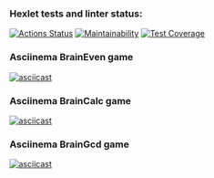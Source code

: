 ### Hexlet tests and linter status:
[![Actions Status](https://github.com/Ivan-Lysenko/php-project-45/workflows/hexlet-check/badge.svg)](https://github.com/Ivan-Lysenko/php-project-45/actions)
[![Maintainability](https://api.codeclimate.com/v1/badges/476307dba3e56d69351d/maintainability)](https://codeclimate.com/github/Ivan-Lysenko/php-project-45/maintainability)
[![Test Coverage](https://api.codeclimate.com/v1/badges/476307dba3e56d69351d/test_coverage)](https://codeclimate.com/github/Ivan-Lysenko/php-project-45/test_coverage)
### Asciinema BrainEven game
[![asciicast](https://asciinema.org/a/595610.svg)](https://asciinema.org/a/595610)
### Asciinema BrainCalc game
[![asciicast](https://asciinema.org/a/595738.svg)](https://asciinema.org/a/595738)
### Asciinema BrainGcd game
[![asciicast](https://asciinema.org/a/596284.svg)](https://asciinema.org/a/596284)
